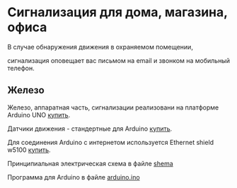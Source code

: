 # Сигнализация для дома, магазина, офиса

В случае обнаружения движения в охраняемом помещении,

сигнализация оповещает вас письмом на email и звонком на мобильный телефон.

## Железо
Железо, аппаратная часть, сигнализации реализовани на платформе Arduino UNO [купить](http://www.buyincoins.com/details/high-quality-arduino-uno-atmega328p-pu-module-atmega8u2-avr-usb-cable-board-product-10252.html).

Датчики движения - стандертные для Arduino [купить](http://www.buyincoins.com/details/pyroelectric-infrared-pir-motion-sensor-detector-module-product-7078.html).

Для соединения Arduino с интернетом используется Ethernet shield w5100 [купить](http://www.ebay.com/sch/?_kw=Ethernet%20shield%20W5100&_clu=2&_fcid=56&_localstpos=&_sc=1&_sop=15&_stpos=&gbr=1).


Принципиальная электрическая схема в файле [shema](https://github.com/SergXIIIth/signals/shema)

Программа для Arduino в файле [arduino.ino](https://github.com/SergXIIIth/signals/blob/master/arduino.ino)